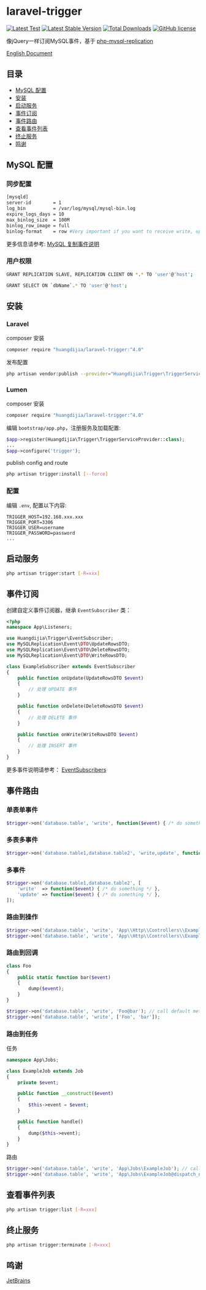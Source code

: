 # laravel-trigger

[![Latest Test](https://github.com/huangdijia/laravel-trigger/workflows/tests/badge.svg)](https://github.com/huangdijia/laravel-trigger/actions)
[![Latest Stable Version](https://poser.pugx.org/huangdijia/laravel-trigger/version.png)](https://packagist.org/packages/huangdijia/laravel-trigger)
[![Total Downloads](https://poser.pugx.org/huangdijia/laravel-trigger/d/total.png)](https://packagist.org/packages/huangdijia/laravel-trigger)
[![GitHub license](https://img.shields.io/github/license/huangdijia/laravel-trigger)](https://github.com/huangdijia/laravel-trigger)

像jQuery一样订阅MySQL事件，基于 [php-mysql-replication](https://github.com/krowinski/php-mysql-replication)

[English Document](README.md)

## 目录

- [MySQL 配置](#mysql-配置)
- [安装](#安装)
- [启动服务](#启动服务)
- [事件订阅](#事件订阅)
- [事件路由](#事件路由)
- [查看事件列表](#查看事件列表)
- [终止服务](#终止服务)
- [鸣谢](#鸣谢)

## MySQL 配置

### 同步配置

~~~bash
[mysqld]
server-id        = 1
log_bin          = /var/log/mysql/mysql-bin.log
expire_logs_days = 10
max_binlog_size  = 100M
binlog_row_image = full
binlog-format    = row #Very important if you want to receive write, update and delete row events
~~~

更多信息请参考: [MySQL 复制事件说明](https://dev.mysql.com/doc/internals/en/event-meanings.html)

### 用户权限

~~~bash
GRANT REPLICATION SLAVE, REPLICATION CLIENT ON *.* TO 'user'@'host';

GRANT SELECT ON `dbName`.* TO 'user'@'host';
~~~

## 安装

### Laravel

composer 安装

~~~bash
composer require "huangdijia/laravel-trigger:^4.0"
~~~

发布配置

~~~bash
php artisan vendor:publish --provider="Huangdijia\Trigger\TriggerServiceProvider"
~~~

### Lumen

composer 安装

~~~bash
composer require "huangdijia/laravel-trigger:^4.0"
~~~

编辑 `bootstrap/app.php`，注册服务及加载配置:

~~~php
$app->register(Huangdijia\Trigger\TriggerServiceProvider::class);
...
$app->configure('trigger');
~~~

publish config and route

~~~bash
php artisan trigger:install [--force]
~~~

### 配置

编辑 `.env`, 配置以下内容:

~~~env
TRIGGER_HOST=192.168.xxx.xxx
TRIGGER_PORT=3306
TRIGGER_USER=username
TRIGGER_PASSWORD=password
...
~~~

## 启动服务

~~~bash
php artisan trigger:start [-R=xxx]
~~~

## 事件订阅

创建自定义事件订阅器，继承 `EventSubscriber` 类：

~~~php
<?php
namespace App\Listeners;

use Huangdijia\Trigger\EventSubscriber;
use MySQLReplication\Event\DTO\UpdateRowsDTO;
use MySQLReplication\Event\DTO\DeleteRowsDTO;
use MySQLReplication\Event\DTO\WriteRowsDTO;

class ExampleSubscriber extends EventSubscriber
{
    public function onUpdate(UpdateRowsDTO $event)
    {
        // 处理 UPDATE 事件
    }

    public function onDelete(DeleteRowsDTO $event)
    {
        // 处理 DELETE 事件
    }

    public function onWrite(WriteRowsDTO $event)
    {
        // 处理 INSERT 事件
    }
}
~~~

更多事件说明请参考：
[EventSubscribers](https://github.com/krowinski/php-mysql-replication/blob/master/src/MySQLReplication/Event/EventSubscribers.php)

## 事件路由

### 单表单事件

~~~php
$trigger->on('database.table', 'write', function($event) { /* do something */ });
~~~

### 多表多事件

~~~php
$trigger->on('database.table1,database.table2', 'write,update', function($event) { /* do something */ });
~~~

### 多事件

~~~php
$trigger->on('database.table1,database.table2', [
    'write'  => function($event) { /* do something */ },
    'update' => function($event) { /* do something */ },
]);
~~~

### 路由到操作

~~~php
$trigger->on('database.table', 'write', 'App\\Http\\Controllers\\ExampleController'); // call default method 'handle'
$trigger->on('database.table', 'write', 'App\\Http\\Controllers\\ExampleController@write');
~~~

### 路由到回调

~~~php
class Foo
{
    public static function bar($event)
    {
        dump($event);
    }
}

$trigger->on('database.table', 'write', 'Foo@bar'); // call default method 'handle'
$trigger->on('database.table', 'write', ['Foo', 'bar']);
~~~

### 路由到任务

任务

~~~php
namespace App\Jobs;

class ExampleJob extends Job
{
    private $event;

    public function __construct($event)
    {
        $this->event = $event;
    }

    public function handle()
    {
        dump($this->event);
    }
}

~~~

路由

~~~php
$trigger->on('database.table', 'write', 'App\Jobs\ExampleJob'); // call default method 'dispatch'
$trigger->on('database.table', 'write', 'App\Jobs\ExampleJob@dispatch_now');
~~~

## 查看事件列表

~~~bash
php artisan trigger:list [-R=xxx]
~~~

## 终止服务

~~~bash
php artisan trigger:terminate [-R=xxx]
~~~

## 鸣谢

[JetBrains](https://www.jetbrains.com/?from=huangdijia/laravel-trigger)
